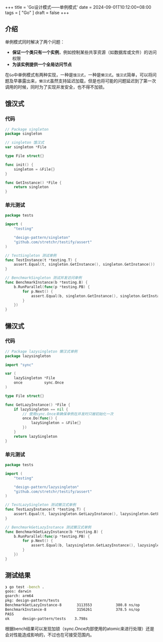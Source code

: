 +++
title = 'Go设计模式——单例模式'
date = 2024-09-01T10:12:00+08:00
tags = [ "Go" ]
draft = false
+++

## 介绍

单例模式同时解决了两个问题：

- **保证一个类只有一个实例**，例如控制某些共享资源（如数据库或文件）的访问权限
- **为该实例提供一个全局访问节点**

在`Go`中单例模式有两种实现，一种是`饿汉式`，一种是`懒汉式`。`饿汉式`简单，可以将问题及早暴露出来，`懒汉式`虽然支持延迟加载，但是也将可能的问题延迟到了第一次调用的时候，同时为了实现并发安全，也不得不加锁。

## 饿汉式

### 代码

```go
// Package singleton
package singleton

// singleton 饿汉式
var singleton *File

type File struct{}

func init() {
	singleton = &File{}
}

func GetInstance() *File {
	return singleton
}
```

### 单元测试

```go
package tests

import (
	"testing"

	"design-pattern/singleton"
	"github.com/stretchr/testify/assert"
)

// TestSingleton 测试单例
func TestInstance(t *testing.T) {
	assert.Equal(t, singleton.GetInstance(), singleton.GetInstance())
}

// BenchmarkSingleton 测试并发访问单例
func BenchmarkInstance(b *testing.B) {
	b.RunParallel(func(p *testing.PB) {
		for p.Next() {
			assert.Equal(b, singleton.GetInstance(), singleton.GetInstance())
		}
	})
}
```

## 懒汉式

### 代码

```go
// Package lazysingleton 懒汉式单例
package lazysingleton

import "sync"

var (
	lazySingleton *File
	once          sync.Once
)

type File struct{}

func GetLazyInstance() *File {
	if lazySingleton == nil {
		// 使用sync.Once来确保单例在并发时只被初始化一次
		once.Do(func() {
			lazySingleton = &File{}
		})
	}
	return lazySingleton
}
```

### 单元测试

```go
package tests

import (
	"testing"

	"design-pattern/lazysingleton"
	"github.com/stretchr/testify/assert"
)

// TestLazySingleton 测试懒汉式单例
func TestLazyInstance(t *testing.T) {
	assert.Equal(t, lazysingleton.GetLazyInstance(), lazysingleton.GetLazyInstance())
}

// BenchmarkGetLazyInstance 测试懒汉式单例
func BenchmarkGetLazyInstance(b *testing.B) {
	b.RunParallel(func(p *testing.PB) {
		for p.Next() {
			assert.Equal(b, lazysingleton.GetLazyInstance(), lazysingleton.GetLazyInstance())
		}
	})
}
```

## 测试结果

```bash
❯ go test -bench .
goos: darwin
goarch: arm64
pkg: design-pattern/tests
BenchmarkGetLazyInstance-8   	 3113553	       380.8 ns/op
BenchmarkInstance-8          	 3156261	       378.5 ns/op
PASS
ok  	design-pattern/tests	3.798s
```

根据bench结果可以发现加锁（sync.Once内部使用的atomic来进行处理）还是会对性能造成影响的，不过也在可接受范围内。
